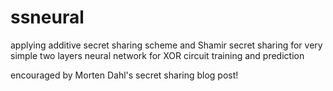 # ssneural
applying additive secret sharing scheme and Shamir secret sharing for very simple two layers neural network for XOR circuit training and prediction



encouraged by Morten Dahl's secret sharing blog post!
